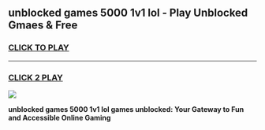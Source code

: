 
## unblocked games 5000 1v1 lol - Play Unblocked Gmaes & Free
<h3>
<a href="https://news.freeplayer.one?title=unblocked_games_5000_1v1_lol&ref=16F">CLICK TO PLAY</a></h3>
<hr>

<h3>
<a href="https://news.freeplayer.one?title=unblocked_games_5000_1v1_lol&ref=16F">CLICK 2 PLAY</a>
  
</h3>

<a href="https://news.freeplayer.one?title=unblocked_games_5000_1v1_lol&ref=16F/"><img src="https://clearcache.store/games.png"></a>


**unblocked games 5000 1v1 lol games unblocked: Your Gateway to Fun and Accessible Online Gaming**
